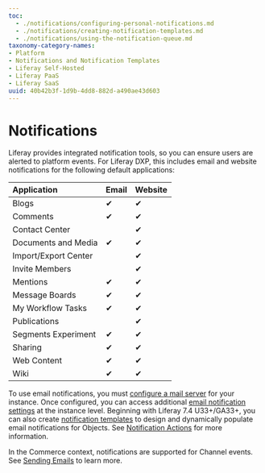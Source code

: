 ```yaml
---
toc:
  - ./notifications/configuring-personal-notifications.md
  - ./notifications/creating-notification-templates.md
  - ./notifications/using-the-notification-queue.md
taxonomy-category-names:
- Platform
- Notifications and Notification Templates
- Liferay Self-Hosted
- Liferay PaaS
- Liferay SaaS
uuid: 40b42b3f-1d9b-4dd8-882d-a490ae43d603
---
```

# Notifications

Liferay provides integrated notification tools, so you can ensure users are alerted to platform events. For Liferay DXP, this includes email and website notifications for the following default applications:

| Application          | Email    | Website  |
| :------------------- | :------- | :------- |
| Blogs                | &#10004; | &#10004; |
| Comments             | &#10004; | &#10004; |
| Contact Center       |          | &#10004; |
| Documents and Media  | &#10004; | &#10004; |
| Import/Export Center |          | &#10004; |
| Invite Members       |          | &#10004; |
| Mentions             | &#10004; | &#10004; |
| Message Boards       | &#10004; | &#10004; |
| My Workflow Tasks    | &#10004; | &#10004; |
| Publications         |          | &#10004; |
| Segments Experiment  | &#10004; | &#10004; |
| Sharing              | &#10004; | &#10004; |
| Web Content          | &#10004; | &#10004; |
| Wiki                 | &#10004; | &#10004; |

To use email notifications, you must [configure a mail server](../installation-and-upgrades/setting-up-liferay/configuring-mail.md) for your instance. Once configured, you can access additional [email notification settings](../system-administration/configuring-liferay/virtual-instances/email-settings.md) at the instance level. Beginning with Liferay 7.4 U33+/GA33+, you can also create [notification templates](./notifications/creating-notification-templates.md) to design and dynamically populate email notifications for Objects. See [Notification Actions](../liferay-development/objects/creating-and-managing-objects/actions/defining-object-actions.md#notification-actions) for more information.

In the Commerce context, notifications are supported for Channel events. See [Sending Emails](https://learn.liferay.com/w/commerce/store-management/sending-emails) to learn more.


